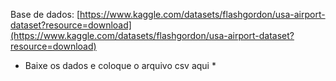 Base de dados: [https://www.kaggle.com/datasets/flashgordon/usa-airport-dataset?resource=download](https://www.kaggle.com/datasets/flashgordon/usa-airport-dataset?resource=download)
* Baixe os dados e coloque o arquivo csv aqui *
